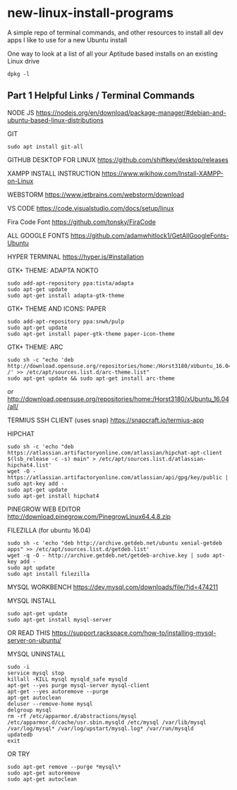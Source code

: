 # new-linux-install-programs
A simple repo of terminal commands, and other resources to install all dev apps I like to use for a new Ubuntu install

One way to look at a list of all your Aptitude based installs on an existing Linux drive
```
dpkg -l
```

## Part 1 Helpful Links / Terminal Commands

NODE JS
https://nodejs.org/en/download/package-manager/#debian-and-ubuntu-based-linux-distributions

GIT
```
sudo apt install git-all
```

GITHUB DESKTOP FOR LINUX
https://github.com/shiftkey/desktop/releases

XAMPP INSTALL INSTRUCTION
https://www.wikihow.com/Install-XAMPP-on-Linux

WEBSTORM
https://www.jetbrains.com/webstorm/download

VS CODE
https://code.visualstudio.com/docs/setup/linux

Fira Code Font
https://github.com/tonsky/FiraCode

ALL GOOGLE FONTS
https://github.com/adamwhitlock1/GetAllGoogleFonts-Ubuntu

HYPER TERMINAL
https://hyper.is/#installation

GTK+ THEME: ADAPTA NOKTO
```
sudo add-apt-repository ppa:tista/adapta
sudo apt-get update
sudo apt-get install adapta-gtk-theme
```

GTK+ THEME AND ICONS: PAPER
```
sudo add-apt-repository ppa:snwh/pulp
sudo apt-get update
sudo apt-get install paper-gtk-theme paper-icon-theme
```

GTK+ THEME: ARC
```
sudo sh -c "echo 'deb http://download.opensuse.org/repositories/home:/Horst3180/xUbuntu_16.04/ /' >> /etc/apt/sources.list.d/arc-theme.list"
sudo apt-get update && sudo apt-get install arc-theme
```
or
http://download.opensuse.org/repositories/home:/Horst3180/xUbuntu_16.04/all/

TERMIUS SSH CLIENT (uses snap)
https://snapcraft.io/termius-app

HIPCHAT
```
sudo sh -c 'echo "deb https://atlassian.artifactoryonline.com/atlassian/hipchat-apt-client $(lsb_release -c -s) main" > /etc/apt/sources.list.d/atlassian-hipchat4.list'
wget -O - https://atlassian.artifactoryonline.com/atlassian/api/gpg/key/public | sudo apt-key add -
sudo apt-get update
sudo apt-get install hipchat4
```
PINEGROW WEB EDITOR
http://download.pinegrow.com/PinegrowLinux64.4.8.zip

FILEZILLA (for ubuntu 16.04)
```
sudo sh -c 'echo "deb http://archive.getdeb.net/ubuntu xenial-getdeb apps" >> /etc/apt/sources.list.d/getdeb.list'
wget -q -O - http://archive.getdeb.net/getdeb-archive.key | sudo apt-key add -
sudo apt update
sudo apt install filezilla
```

MYSQL WORKBENCH
https://dev.mysql.com/downloads/file/?id=474211

MYSQL INSTALL
```
sudo apt-get update
sudo apt-get install mysql-server
```
OR READ THIS
https://support.rackspace.com/how-to/installing-mysql-server-on-ubuntu/

MYSQL UNINSTALL
```
sudo -i
service mysql stop
killall -KILL mysql mysqld_safe mysqld
apt-get --yes purge mysql-server mysql-client
apt-get --yes autoremove --purge
apt-get autoclean
deluser --remove-home mysql
delgroup mysql
rm -rf /etc/apparmor.d/abstractions/mysql /etc/apparmor.d/cache/usr.sbin.mysqld /etc/mysql /var/lib/mysql /var/log/mysql* /var/log/upstart/mysql.log* /var/run/mysqld
updatedb
exit
```
OR TRY
```
sudo apt-get remove --purge *mysql\*
sudo apt-get autoremove
sudo apt-get autoclean
```







